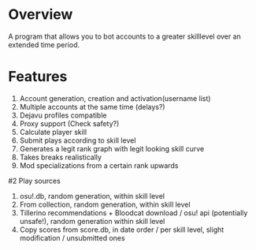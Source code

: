 # Overview
A program that allows you to bot accounts to a greater skilllevel over an extended time period.

# Features
1. Account generation, creation and activation(username list)
1. Multiple accounts at the same time (delays?)
1. Dejavu profiles compatible
1. Proxy support (Check safety?)
1. Calculate player skill
1. Submit plays according to skill level
1. Generates a legit rank graph with legit looking skill curve
1. Takes breaks realistically
1. Mod specializations from a certain rank upwards

#2 Play sources
1. osu!.db, random generation, within skill level
1. From collection, random generation, within skill level
1. Tillerino recommendations + Bloodcat download / osu! api (potentially unsafe!), random generation within skill level
1. Copy scores from score.db, in date order / per skill level, slight modification / unsubmitted ones
